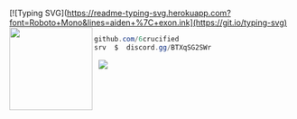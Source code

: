 [![Typing SVG](https://readme-typing-svg.herokuapp.com?font=Roboto+Mono&lines=aiden+%7C+exon.ink](https://git.io/typing-svg)
<img align="left" src="https://upload.wikimedia.org/wikipedia/commons/thumb/3/34/Red_star.svg/220px-Red_star.svg.png" width="147"/> 

```csharp
github.com/6crucified
srv  $  discord.gg/BTXqSG2SWr
```
&zwnj; 
&zwnj; 
![](https://komarev.com/ghpvc/?username=6crucified)

